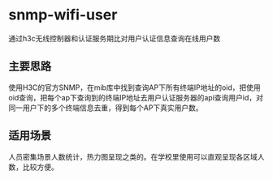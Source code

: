 # snmp-wifi-user
通过h3c无线控制器和认证服务期比对用户认证信息查询在线用户数

## 主要思路
使用H3C的官方SNMP，在mib库中找到查询AP下所有终端IP地址的oid，把使用oid查询，把每个ap下查询到的终端IP地址去用户认证服务器的api查询用户id，对同一用户下的多个终端信息去重，得到每个AP下真实用户数。

## 适用场景
人员密集场景人数统计，热力图呈现之类的。在学校里使用可以直观呈现各区域人数，比较方便。
